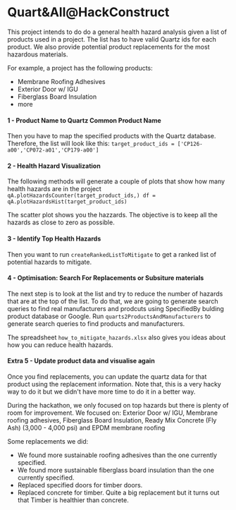 # Quart&All@HackConstruct

This project intends to do do a general health hazard analysis given a list of products used in a project. The list has to have valid Quartz ids for each product. We also provide potential product replacements for the most hazardous materials.

For example, a project has the following products:
* Membrane Roofing Adhesives
* Exterior Door w/ IGU
* Fiberglass Board Insulation
* more

#### 1 -  Product Name to Quartz Common Product Name
Then you have to map the specified products with the Quartz database. Therefore, the list will look like this:
`target_product_ids = ['CP126-a00','CP072-a01','CP179-a00']`

#### 2 - Health Hazard Visualization
The following methods will generate a couple of plots that show how many health hazards are in the project
`qA.plotHazardsCounter(target_product_ids,)
df = qA.plotHazardsHist(target_product_ids)`

The scatter plot shows you the hazzards. The objective is to keep all the hazards as close to zero as possible.

#### 3 - Identify Top Health Hazards
Then you want to run `createRankedListToMitigate` to get a ranked list of potential hazards to mitigate. 

#### 4 - Optimisation: Search For Replacements or Subsiture materials
The next step is to look at the list and try to reduce the number of hazards that are at the top of the list.
To do that, we are going to generate search queries to find real manufacturers and prodcuts using SpecifiedBy bulding product database or Google. Run `quarts2ProductsAndManufacturers` to generate search queries to find products and manufacturers.

The spreadsheet `how_to_mitigate_hazards.xlsx` also gives you ideas about how you can reduce health hazards.

#### Extra 5 - Update product data and visualise again
Once you find replacements, you can update the quartz data for that product using the replacement information. Note that, this is a very hacky way to do it but we didn't have more time to do it in a better way.

During the hackathon, we only focused on top hazards but there is plenty of room for improvement. We focused on: Exterior Door w/ IGU, Membrane roofing adhesives, Fiberglass Board Insulation, Ready Mix Concrete (Fly Ash) (3,000 - 4,000 psi) and EPDM membrane roofing

Some replacements we did:
* We found more sustainable roofing adhesives than the one currently specified.
* We found more sustainable fiberglass board insulation than the one currently specified.
* Replaced specified doors for timber doors.
* Replaced concrete for timber. Quite a big replacement but it turns out that Timber is healthier than concrete.
